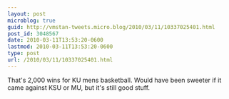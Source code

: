 ```yaml
---
layout: post
microblog: true
guid: http://vmstan-tweets.micro.blog/2010/03/11/10337025401.html
post_id: 3048567
date: 2010-03-11T13:53:20-0600
lastmod: 2010-03-11T13:53:20-0600
type: post
url: /2010/03/11/10337025401.html
---
```

That's 2,000 wins for KU mens basketball. Would have been sweeter if it came against KSU or MU, but it's still good stuff.
